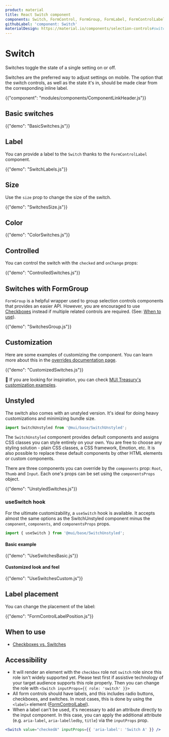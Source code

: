 ```yaml
---
product: material
title: React Switch component
components: Switch, FormControl, FormGroup, FormLabel, FormControlLabel, SwitchUnstyled
githubLabel: 'component: Switch'
materialDesign: https://material.io/components/selection-controls#switches
---
```


# Switch

<p class="description">Switches toggle the state of a single setting on or off.</p>

Switches are the preferred way to adjust settings on mobile.
The option that the switch controls, as well as the state it's in,
should be made clear from the corresponding inline label.

{{"component": "modules/components/ComponentLinkHeader.js"}}

## Basic switches

{{"demo": "BasicSwitches.js"}}

## Label

You can provide a label to the `Switch` thanks to the `FormControlLabel` component.

{{"demo": "SwitchLabels.js"}}

## Size

Use the `size` prop to change the size of the switch.

{{"demo": "SwitchesSize.js"}}

## Color

{{"demo": "ColorSwitches.js"}}

## Controlled

You can control the switch with the `checked` and `onChange` props:

{{"demo": "ControlledSwitches.js"}}

## Switches with FormGroup

`FormGroup` is a helpful wrapper used to group selection controls components that provides an easier API.
However, you are encouraged to use [Checkboxes](/material/components/checkboxes/) instead if multiple related controls are required. (See: [When to use](#when-to-use)).

{{"demo": "SwitchesGroup.js"}}

## Customization

Here are some examples of customizing the component.
You can learn more about this in the [overrides documentation page](/material/customization/how-to-customize/).

{{"demo": "CustomizedSwitches.js"}}

🎨 If you are looking for inspiration, you can check [MUI Treasury's customization examples](https://mui-treasury.com/styles/switch/).

## Unstyled

The switch also comes with an unstyled version. It's ideal for doing heavy customizations and minimizing bundle size.

```jsx
import SwitchUnstyled from '@mui/base/SwitchUnstyled';
```

The `SwitchUnstyled` component provides default components and assigns CSS classes you can style entirely on your own.
You are free to choose any styling solution - plain CSS classes, a CSS framework, Emotion, etc.
It is also possible to replace these default components by other HTML elements or custom components.

There are three components you can override by the `components` prop: `Root`, `Thumb` and `Input`. Each one's props can be set using the `componentsProps` object.

{{"demo": "UnstyledSwitches.js"}}

### useSwitch hook

For the ultimate customizability, a `useSwitch` hook is available.
It accepts almost the same options as the SwitchUnstyled component minus the `component`, `components`, and `componentsProps` props.

```jsx
import { useSwitch } from '@mui/base/SwitchUnstyled';
```

#### Basic example

{{"demo": "UseSwitchesBasic.js"}}

#### Customized look and feel

{{"demo": "UseSwitchesCustom.js"}}

## Label placement

You can change the placement of the label:

{{"demo": "FormControlLabelPosition.js"}}

## When to use

- [Checkboxes vs. Switches](https://uxplanet.org/checkbox-vs-toggle-switch-7fc6e83f10b8)

## Accessibility

- It will render an element with the `checkbox` role not `switch` role since this
  role isn't widely supported yet. Please test first if assistive technology of your
  target audience supports this role properly. Then you can change the role with
  `<Switch inputProps={{ role: 'switch' }}>`
- All form controls should have labels, and this includes radio buttons, checkboxes, and switches. In most cases, this is done by using the `<label>` element ([FormControlLabel](/api/form-control-label/)).
- When a label can't be used, it's necessary to add an attribute directly to the input component.
  In this case, you can apply the additional attribute (e.g. `aria-label`, `aria-labelledby`, `title`) via the `inputProps` prop.

```jsx
<Switch value="checkedA" inputProps={{ 'aria-label': 'Switch A' }} />
```
